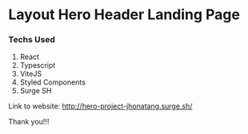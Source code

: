 # Layout Hero Header Landing Page

### Techs Used

1. React
2. Typescript
3. ViteJS
4. Styled Components
5. Surge SH


Link to website: http://hero-project-jhonatang.surge.sh/

Thank you!!!
